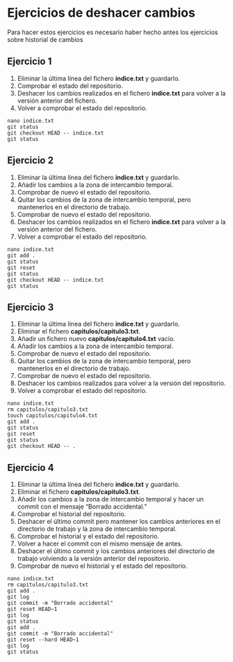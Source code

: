 # Ejercicios de deshacer cambios

Para hacer estos ejercicios es necesario haber hecho antes los ejercicios sobre historial de cambios

## Ejercicio 1

1. Eliminar la última línea del fichero **indice.txt** y guardarlo.
2. Comprobar el estado del repositorio.
3. Deshacer los cambios realizados en el fichero **indice.txt** para volver a la versión anterior del fichero.
4. Volver a comprobar el estado del repositorio.

~~~
nano indice.txt
git status
git checkout HEAD -- indice.txt
git status
~~~

## Ejercicio 2

1. Eliminar la última línea del fichero **indice.txt** y guardarlo.
2. Añadir los cambios a la zona de intercambio temporal.
3. Comprobar de nuevo el estado del repositorio.
4. Quitar los cambios de la zona de intercambio temporal, pero mantenerlos en el directorio de trabajo.
5. Comprobar de nuevo el estado del repositorio.
6. Deshacer los cambios realizados en el fichero **indice.txt** para volver a la versión anterior del fichero.
7. Volver a comprobar el estado del repositorio.

~~~
nano indice.txt
git add .
git status
git reset
git status
git checkout HEAD -- indice.txt
git status
~~~

## Ejercicio 3

1. Eliminar la última línea del fichero **indice.txt** y guardarlo.
2. Eliminar el fichero **capitulos/capitulo3.txt**.
3. Añadir un fichero nuevo **capitulos/capitulo4.txt** vacío.
4. Añadir los cambios a la zona de intercambio temporal.
5. Comprobar de nuevo el estado del repositorio.
6. Quitar los cambios de la zona de intercambio temporal, pero mantenerlos en el directorio de trabajo.
7. Comprobar de nuevo el estado del repositorio.
8. Deshacer los cambios realizados para volver a la versión del repositorio.
9. Volver a comprobar el estado del repositorio.

~~~
nano indice.txt
rm capitulos/capitulo3.txt
touch capitulos/capitulo4.txt
git add .
git status
git reset
git status
git checkout HEAD -- .
~~~

## Ejercicio 4

1. Eliminar la última línea del fichero **indice.txt** y guardarlo. 
2. Eliminar el fichero **capitulos/capitulo3.txt**.
3. Añadir los cambios a la zona de intercambio temporal y hacer un commit con el mensaje “Borrado accidental.” 
4. Comprobar el historial del repositorio. 
5. Deshacer el último commit pero mantener los cambios anteriores en el directorio de trabajo y la zona de intercambio temporal. 
6. Comprobar el historial y el estado del repositorio. 
7. Volver a hacer el commit con el mismo mensaje de antes. 
8. Deshacer el último commit y los cambios anteriores del directorio de trabajo volviendo a la versión anterior del repositorio.
9. Comprobar de nuevo el historial y el estado del repositorio.

~~~
nano indice.txt
rm capitulos/capitulo3.txt
git add .
git log
git commit -m "Borrado accidental"
git reset HEAD~1
git log
git status
git add .
git commit -m "Borrado accidental"
git reset --hard HEAD~1
git log
git status
~~~
